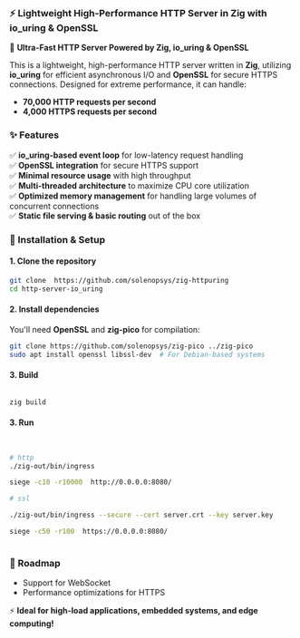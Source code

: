 ### ⚡ Lightweight High-Performance HTTP Server in Zig with io_uring & OpenSSL  

🚀 **Ultra-Fast HTTP Server Powered by Zig, io_uring & OpenSSL**  

This is a lightweight, high-performance HTTP server written in **Zig**, utilizing **io_uring** for efficient asynchronous I/O and **OpenSSL** for secure HTTPS connections. Designed for extreme performance, it can handle:  

- **70,000 HTTP requests per second**  
- **4,000 HTTPS requests per second**  

### ✨ Features  
✅ **io_uring-based event loop** for low-latency request handling  
✅ **OpenSSL integration** for secure HTTPS support  
✅ **Minimal resource usage** with high throughput  
✅ **Multi-threaded architecture** to maximize CPU core utilization  
✅ **Optimized memory management** for handling large volumes of concurrent connections  
✅ **Static file serving & basic routing** out of the box  

### 🔧 Installation & Setup  
#### 1. Clone the repository  
```sh
git clone  https://github.com/solenopsys/zig-httpuring
cd http-server-io_uring
```
#### 2. Install dependencies  
You'll need **OpenSSL** and **zig-pico** for compilation:  
```sh
git clone https://github.com/solenopsys/zig-pico ../zig-pico
sudo apt install openssl libssl-dev  # For Debian-based systems
```
#### 3. Build  
```sh

zig build 

```

#### 3. Run  
```sh


# http
./zig-out/bin/ingress 

siege -c10 -r10000  http://0.0.0.0:8080/

# ssl

./zig-out/bin/ingress --secure --cert server.crt --key server.key

siege -c50 -r100  https://0.0.0.0:8080/
 

```



### 📌 Roadmap  
- Support for WebSocket 
- Performance optimizations for HTTPS  

⚡ **Ideal for high-load applications, embedded systems, and edge computing!**